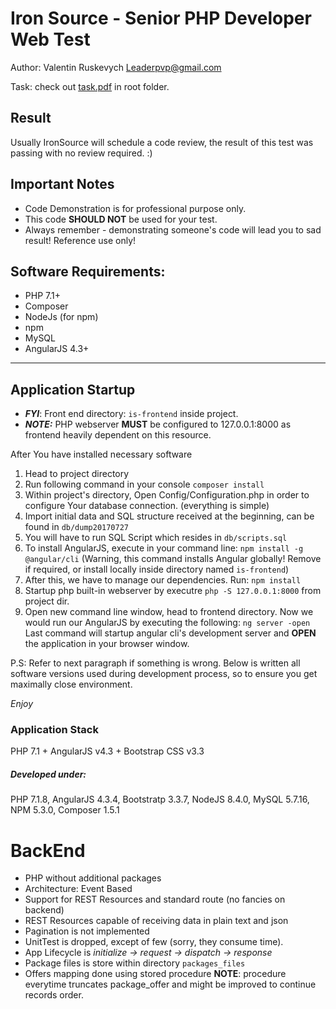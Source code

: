 # Iron Source - Senior PHP Developer Web Test

Author: Valentin Ruskevych <Leaderpvp@gmail.com>

Task: check out [task.pdf](task.pdf) in root folder.

## Result
Usually IronSource will schedule a code review, the result of this test was passing with no review required. :)

## Important Notes
* Code Demonstration is for professional purpose only.
* This code **SHOULD NOT** be used for your test.
* Always remember - demonstrating someone's code will lead you to sad result! Reference use only! 

## Software Requirements:

* PHP 7.1+
* Composer
* NodeJs (for npm)
* npm
* MySQL
* AngularJS 4.3+
---

## Application Startup

* ***FYI***: Front end directory: ```is-frontend``` inside project.
* ***NOTE:*** PHP webserver **MUST** be configured to 127.0.0.1:8000 as frontend heavily dependent on this resource.

After You have installed necessary software
1. Head to project directory
2. Run following command in your console ```composer install```
3. Within project's directory, Open Config/Configuration.php in order to configure Your database connection. (everything is simple)
4. Import initial data and SQL structure received at the beginning, can be found in ```db/dump20170727```
5. You will have to run SQL Script which resides in `db/scripts.sql`
6. To install AngularJS, execute in your command line: ```npm install -g @angular/cli``` (Warning, this command installs Angular globally! Remove if required, or install locally inside directory named `is-frontend`)
7. After this, we have to manage our dependencies. Run: `npm install`
8. Startup php built-in webserver by executre ```php -S 127.0.0.1:8000``` from project dir.
9. Open new command line window, head to frontend directory. Now we would run our AngularJS by executing the following: ```ng server -open``` Last command will startup angular cli's development server and **OPEN** the application in your browser window.

P.S: Refer to next paragraph if something is wrong. Below is written all software versions used during development process, so to ensure you get maximally close environment.

*Enjoy*

### Application Stack 
PHP 7.1 + AngularJS v4.3 + Bootstrap CSS v3.3

##### Developed under:

PHP 7.1.8,
AngularJS 4.3.4, 
Bootstratp 3.3.7,
NodeJS 8.4.0,
MySQL 5.7.16,
NPM 5.3.0,
Composer 1.5.1

# BackEnd 
* PHP without additional packages
* Architecture: Event Based
* Support for REST Resources and standard route (no fancies on backend)
* REST Resources capable of receiving data in plain text and json
* Pagination is not implemented
* UnitTest is dropped, except of few (sorry, they consume time).
* App Lifecycle is *initialize -> request -> dispatch -> response*
* Package files is store within directory ```packages_files```
* Offers mapping done using stored procedure **NOTE**: procedure everytime truncates package_offer and might be improved to continue records order.


